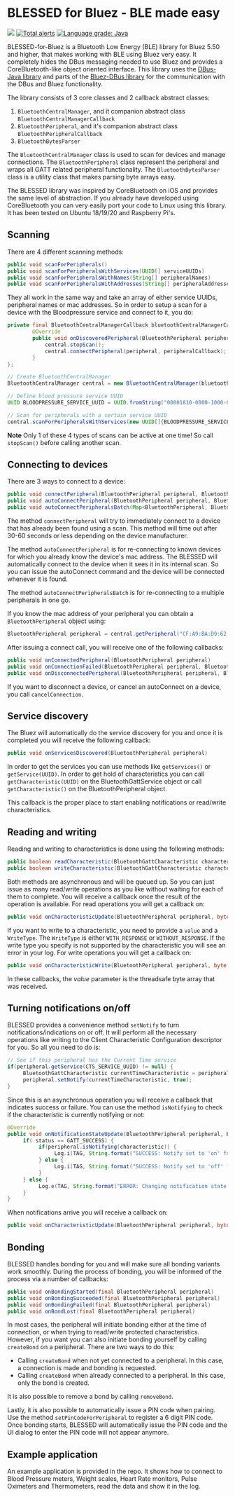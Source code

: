 # BLESSED for Bluez - BLE made easy

[![](https://jitpack.io/v/weliem/blessed-bluez.svg)](https://jitpack.io/#weliem/blessed-bluez)
[![Total alerts](https://img.shields.io/lgtm/alerts/g/weliem/blessed-bluez.svg?logo=lgtm&logoWidth=18)](https://lgtm.com/projects/g/weliem/blessed-bluez/alerts/)
[![Language grade: Java](https://img.shields.io/lgtm/grade/java/g/weliem/blessed-bluez.svg?logo=lgtm&logoWidth=18)](https://lgtm.com/projects/g/weliem/blessed-bluez/context:java)

BLESSED-for-Bluez is a Bluetooth Low Energy (BLE) library for Bluez 5.50 and higher, that makes working with BLE using Bluez very easy. It completely hides the DBus messaging needed to use Bluez and provides a CoreBluetooth-like object oriented interface. This library uses the [DBus-Java library](https://github.com/hypfvieh/dbus-java) and parts of the [Bluez-DBus library](https://github.com/hypfvieh/bluez-dbus) for the communication with the DBus and Bluez functionality.


The library consists of 3 core classes and 2 callback abstract classes:
1. `BluetoothCentralManager`, and it companion abstract class `BluetoothCentralManagerCallback`
2. `BluetoothPeripheral`, and it's companion abstract class `BluetoothPeripheralCallback`
3. `BluetoothBytesParser`

The `BluetoothCentralManager` class is used to scan for devices and manage connections. The `BluetoothPeripheral` class represent the peripheral and wraps all GATT related peripheral functionality. The `BluetoothBytesParser` class is a utility class that makes parsing byte arrays easy.

The BLESSED library was inspired by CoreBluetooth on iOS and provides the same level of abstraction. If you already have developed using CoreBluetooth you can very easily port your code to Linux using this library. It has been tested on Ubuntu 18/19/20 and Raspberry Pi's.

## Scanning

There are 4 different scanning methods:

```java
public void scanForPeripherals()
public void scanForPeripheralsWithServices(UUID[] serviceUUIDs)
public void scanForPeripheralsWithNames(String[] peripheralNames)
public void scanForPeripheralsWithAddresses(String[] peripheralAddresses)
```

They all work in the same way and take an array of either service UUIDs, peripheral names or mac addresses. So in order to setup a scan for a device with the Bloodpressure service and connect to it, you do:

```java
private final BluetoothCentralManagerCallback bluetoothCentralManagerCallback = new BluetoothCentralManagerCallback() {
        @Override
        public void onDiscoveredPeripheral(BluetoothPeripheral peripheral, ScanResult scanResult) {
            central.stopScan();
            central.connectPeripheral(peripheral, peripheralCallback);
        }
};

// Create BluetoothCentralManager
BluetoothCentralManager central = new BluetoothCentralManager(bluetoothCentralManagerCallback);

// Define blood pressure service UUID
UUID BLOODPRESSURE_SERVICE_UUID = UUID.fromString("00001810-0000-1000-8000-00805f9b34fb");

// Scan for peripherals with a certain service UUID
central.scanForPeripheralsWithServices(new UUID[]{BLOODPRESSURE_SERVICE_UUID});
```
**Note** Only 1 of these 4 types of scans can be active at one time! So call `stopScan()` before calling another scan.

## Connecting to devices

There are 3 ways to connect to a device:
```java
public void connectPeripheral(BluetoothPeripheral peripheral, BluetoothPeripheralCallback peripheralCallback)
public void autoConnectPeripheral(BluetoothPeripheral peripheral, BluetoothPeripheralCallback peripheralCallback)
public void autoConnectPeripheralsBatch(Map<BluetoothPeripheral, BluetoothPeripheralCallback> batch) 
```

The method `connectPeripheral` will try to immediately connect to a device that has already been found using a scan. This method will time out after 30-60 seconds or less depending on the device manufacturer. 

The method `autoConnectPeripheral` is for re-connecting to known devices for which you already know the device's mac address. The BLESSED will automatically connect to the device when it sees it in its internal scan. So you can issue the autoConnect command and the device will be connected whenever it is found. 

The method `autoConnectPeripheralsBatch` is for re-connecting to a multiple peripherals in one go. 

If you know the mac address of your peripheral you can obtain a `BluetoothPeripheral` object using:
```java
BluetoothPeripheral peripheral = central.getPeripheral("CF:A9:BA:D9:62:9E");
```

After issuing a connect call, you will receive one of the following callbacks:
```java
public void onConnectedPeripheral(BluetoothPeripheral peripheral)
public void onConnectionFailed(BluetoothPeripheral peripheral, BluetoothCommandStatus status)
public void onDisconnectedPeripheral(BluetoothPeripheral peripheral, BluetoothCommandStatus status)
```

If you want to disconnect a device, or cancel an autoConnect on a device, you call `cancelConnection`.

## Service discovery

The Bluez will automatically do the service discovery for you and once it is completed you will receive the following callback:

```java
public void onServicesDiscovered(BluetoothPeripheral peripheral)
```
In order to get the services you can use methods like `getServices()` or `getService(UUID)`. In order to get hold of characteristics you can call `getCharacteristic(UUID)` on the BluetoothGattService object or call `getCharacteristic()` on the BluetoothPeripheral object.

This callback is the proper place to start enabling notifications or read/write characteristics.

## Reading and writing

Reading and writing to characteristics is done using the following methods:

```java
public boolean readCharacteristic(BluetoothGattCharacteristic characteristic)
public boolean writeCharacteristic(BluetoothGattCharacteristic characteristic, byte[] value, WriteType writeType)
```

Both methods are asynchronous and will be queued up. So you can just issue as many read/write operations as you like without waiting for each of them to complete. You will receive a callback once the result of the operation is available.
For read operations you will get a callback on:

```java
public void onCharacteristicUpdate(BluetoothPeripheral peripheral, byte[] value, BluetoothGattCharacteristic characteristic, BluetoothCommandStatus status)
```
If you want to write to a characteristic, you need to provide a `value` and a `WriteType`. The `WriteType` is either `WITH_RESPONSE` or `WITHOUT_RESPONSE`. If the write type you specify is not supported by the characteristic you will see an error in your log. For write operations you will get a callback on:
```java
public void onCharacteristicWrite(BluetoothPeripheral peripheral, byte[] value, BluetoothGattCharacteristic characteristic, BluetoothCommandStatus status)

```

In these callbacks, the *value* parameter is the threadsafe byte array that was received.

## Turning notifications on/off

BLESSED provides a convenience method `setNotify` to turn notifications/indications on or off. It will perform all the necessary operations like writing to the Client Characteristic Configuration descriptor for you. So all you need to do is:

```java
// See if this peripheral has the Current Time service
if(peripheral.getService(CTS_SERVICE_UUID) != null) {
     BluetoothGattCharacteristic currentTimeCharacteristic = peripheral.getCharacteristic(CTS_SERVICE_UUID, CURRENT_TIME_CHARACTERISTIC_UUID);
     peripheral.setNotify(currentTimeCharacteristic, true);
}
```

Since this is an asynchronous operation you will receive a callback that indicates success or failure. You can use the method `isNotifying` to check if the characteristic is currently notifying or not:

```java
@Override
public void onNotificationStateUpdate(BluetoothPeripheral peripheral, BluetoothGattCharacteristic characteristic, int status) {
     if( status == GATT_SUCCESS) {
          if(peripheral.isNotifying(characteristic)) {
               Log.i(TAG, String.format("SUCCESS: Notify set to 'on' for %s", characteristic.getUuid()));
          } else {
               Log.i(TAG, String.format("SUCCESS: Notify set to 'off' for %s", characteristic.getUuid()));
          }
     } else {
          Log.e(TAG, String.format("ERROR: Changing notification state failed for %s", characteristic.getUuid()));
     }
}
```
When notifications arrive you will receive a callback on:

```java
public void onCharacteristicUpdate(BluetoothPeripheral peripheral, byte[] value, BluetoothGattCharacteristic characteristic)
```

## Bonding
BLESSED handles bonding for you and will make sure all bonding variants work smoothly. During the process of bonding, you will be informed of the process via a number of callbacks:

```java
public void onBondingStarted(final BluetoothPeripheral peripheral)
public void onBondingSucceeded(final BluetoothPeripheral peripheral)
public void onBondingFailed(final BluetoothPeripheral peripheral) 
public void onBondLost(final BluetoothPeripheral peripheral) 
```
In most cases, the peripheral will initiate bonding either at the time of connection, or when trying to read/write protected characteristics. However, if you want you can also initiate bonding yourself by calling `createBond` on a peripheral. There are two ways to do this:
* Calling `createBond` when not yet connected to a peripheral. In this case, a connection is made and bonding is requested.
* Calling `createBond` when already connected to a peripheral. In this case, only the bond is created.

It is also possible to remove a bond by calling `removeBond`. 

Lastly, it is also possible to automatically issue a PIN code when pairing. Use the method `setPinCodeForPeripheral` to register a 6 digit PIN code. Once bonding starts, BLESSED will automatically issue the PIN code and the UI dialog to enter the PIN code will not appear anymore.


## Example application

An example application is provided in the repo. It shows how to connect to Blood Pressure meters, Weight scales, Heart Rate monitors, Pulse Oximeters and Thermometers, read the data and show it in the log.

